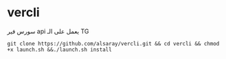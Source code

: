 # vercli
سورس فير api يعمل على الـ TG 



`git clone https://github.com/alsaray/vercli.git && cd vercli && chmod +x launch.sh &&./launch.sh install`


